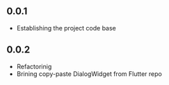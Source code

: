 ## 0.0.1

* Establishing the project code base

## 0.0.2

* Refactorinig
* Brining copy-paste DialogWidget from Flutter repo
